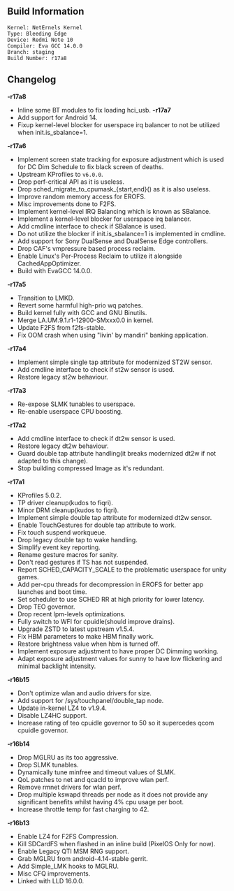 ## Build Information
```
Kernel: NetErnels Kernel
Type: Bleeding Edge
Device: Redmi Note 10
Compiler: Eva GCC 14.0.0
Branch: staging
Build Number: r17a8
```
## Changelog
**-r17a8**
* Inline some BT modules to fix loading hci_usb.
**-r17a7**
* Add support for Android 14.
* Fixup kernel-level blocker for userspace irq balancer to not be utilized when init.is_sbalance=1.

**-r17a6**
* Implement screen state tracking for exposure adjustment which is used for DC Dim Schedule to fix black screen of deaths.
* Upstream KProfiles to `v6.0.0`.
* Drop perf-critical API as it is useless.
* Drop sched_migrate_to_cpumask_{start,end}() as it is also useless.
* Improve random memory access for EROFS.
* Misc improvements done to F2FS.
* Implement kernel-level IRQ Balancing which is known as SBalance.
* Implement a kernel-level blocker for userspace irq balancer.
* Add cmdline interface to check if SBalance is used.
* Do not utilize the blocker if init.is_sbalance=1 is implemented in cmdline.
* Add support for Sony DualSense and DualSense Edge controllers.
* Drop CAF's vmpressure based process reclaim.
* Enable Linux's Per-Process Reclaim to utilize it alongside CachedAppOptimizer.
* Build with EvaGCC 14.0.0.

**-r17a5**
* Transition to LMKD.
* Revert some harmful high-prio wq patches.
* Build kernel fully with GCC and GNU Binutils.
* Merge LA.UM.9.1.r1-12900-SMxxx0.0 in kernel.
* Update F2FS from f2fs-stable.
* Fix OOM crash when using "livin' by mandiri" banking application.

**-r17a4**
* Implement simple single tap attribute for modernized ST2W sensor.
* Add cmdline interface to check if st2w sensor is used.
* Restore legacy st2w behaviour.

**-r17a3**
* Re-expose SLMK tunables to userspace.
* Re-enable userspace CPU boosting.

**-r17a2**
* Add cmdline interface to check if dt2w sensor is used.
* Restore legacy dt2w behaviour.
* Guard double tap attribute handling(it breaks modernized dt2w if not adapted to this change).
* Stop building compressed Image as it's redundant.

**-r17a1**
* KProfiles 5.0.2.
* TP driver cleanup(kudos to fiqri).
* Minor DRM cleanup(kudos to fiqri).
* Implement simple double tap attribute for modernized dt2w sensor.
* Enable TouchGestures for double tap attribute to work.
* Fix touch suspend workqueue.
* Drop legacy double tap to wake handling.
* Simplify event key reporting.
* Rename gesture macros for sanity.
* Don't read gestures if TS has not suspended.
* Report SCHED_CAPACITY_SCALE to the problematic userspace for unity games.
* Add per-cpu threads for decompression in EROFS for better app launches and boot time.
* Set scheduler to use SCHED RR at high priority for lower latency.
* Drop TEO governor.
* Drop recent lpm-levels optimizations.
* Fully switch to WFI for cpuidle(should improve drains).
* Upgrade ZSTD to latest upstream v1.5.4.
* Fix HBM parameters to make HBM finally work.
* Restore brightness value when hbm is turned off.
* Implement exposure adjustment to have proper DC Dimming working.
* Adapt exposure adjustment values for sunny to have low flickering and minimal backlight intensity.

**-r16b15**
* Don't optimize wlan and audio drivers for size.
* Add support for /sys/touchpanel/double_tap node.
* Update in-kernel LZ4 to v1.9.4.
* Disable LZ4HC support.
* Increase rating of teo cpuidle governor to 50 so it supercedes qcom cpuidle governor.

**-r16b14**

* Drop MGLRU as its too aggressive.
* Drop SLMK tunables.
* Dynamically tune minfree and timeout values of SLMK.
* QoL patches to net and qcacld to improve wlan perf.
* Remove rmnet drivers for wlan perf.
* Drop multiple kswapd threads per node as it does not provide any significant benefits whilst having 4% cpu usage per boot.
* Increase throttle temp for fast charging to 42.

**-r16b13**

* Enable LZ4 for F2FS Compression.
* Kill SDCardFS when flashed in an inline build (PixelOS Only for now).
* Enable Legacy QTI MSM RNG support.
* Grab MGLRU from android-4.14-stable gerrit.
* Add Simple_LMK hooks to MGLRU.
* Misc CFQ improvements.
* Linked with LLD 16.0.0.
